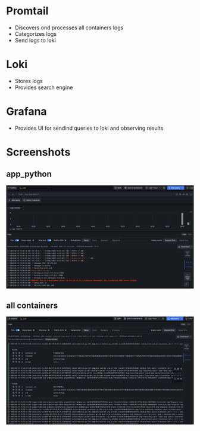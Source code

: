 # Promtail
- Discovers ond processes all containers logs
- Categorizes logs
- Send logs to loki

# Loki
- Stores logs
- Provides search engine

# Grafana
- Provides UI for sendind queries to loki and observing results

# Screenshots


## app_python
![app_python](images/loki_app_python_logs.png)

## all containers
![containers](images/loki_containers_logs.png)